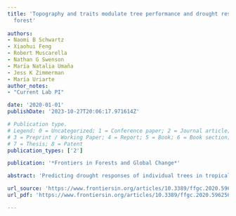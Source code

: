 ```yaml
---
title: 'Topography and traits modulate tree performance and drought response in a tropical
  forest'
  
authors:
- Naomi B Schwartz
- Xiaohui Feng
- Robert Muscarella
- Nathan G Swenson
- Marı́a Natalia Umaña
- Jess K Zimmerman
- Marı́a Uriarte
author_notes:
- "Current Lab PI"

date: '2020-01-01'
publishDate: '2023-10-27T20:06:17.971614Z'

# Publication type.
# Legend: 0 = Uncategorized; 1 = Conference paper; 2 = Journal article;
# 3 = Preprint / Working Paper; 4 = Report; 5 = Book; 6 = Book section;
# 7 = Thesis; 8 = Patent
publication_types: ['2']

publication: '*Frontiers in Forests and Global Change*'

abstract: 'Predicting drought responses of individual trees in tropical forests remains challenging, in part because trees experience drought differently depending on their position in spatially heterogeneous environments. Specifically, topography and the competitive environment can influence the severity of water stress experienced by individual trees, leading to individual-level variation in drought impacts. A drought in 2015 in Puerto Rico provided the opportunity to assess how drought response varies with topography and neighborhood crowding in a tropical forest. In this study, we integrated 3 years of annual census data from the El Yunque Chronosequence plots with measurements of functional traits and LiDAR-derived metrics of microsite topography. We fit hierarchical Bayesian models to examine how drought, microtopography, and neighborhood crowding influence individual tree growth and survival, and the role functional traits play in mediating species’ responses to these drivers. We found that while growth was lower during the drought year, drought had no effect on survival, suggesting that these forests are fairly resilient to a single-year drought. However, growth response to drought, as well as average growth and survival, varied with topography: tree growth in valley-like microsites was more negatively affected by drought, and survival was lower on steeper slopes while growth was higher in valleys. Neighborhood crowding reduced growth and increased survival, but these effects did not vary between drought/non-drought years. Functional traits provided some insight into mechanisms by which drought and topography affected growth and survival. For example, trees with high specific leaf area grew more slowly on steeper slopes, and high wood density trees were less sensitive to drought. However, the relationships between functional traits and response to drought and topography were weak overall. Species sorting across microtopography may drive observed relationships between average performance, drought response, and topography. Our results suggest that understanding species’ responses to drought requires consideration of the microenvironments in which they grow. Complex interactions between regional climate, topography, and traits underlie individual and species variation in drought response.'

url_source: 'https://www.frontiersin.org/articles/10.3389/ffgc.2020.596256/full'
url_pdf: 'https://www.frontiersin.org/articles/10.3389/ffgc.2020.596256/pdf?isPublishedV2=False'

---
```

